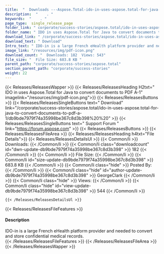 ```yaml
---
title:  "  Downloads ---Aspose.Total-ido-in-uses-aspose.total-for-java-to-convert-documents-to-pdf-a-1 . " 
description:  "    . " 
keywords:  "    . " 
page_type:  single_release_page
folder_link: " corporate/success-stories/aspose.total/ido-in-uses-aspose.total-for-java-to-convert-documents-to-pdf-a-1/"
folder_name: " IDO in uses Aspose.Total for Java to convert documents to PDF A-1"
download_link: " /corporate/success-stories/aspose.total/ido-in-uses-aspose.total-for-java-to-convert-documents-to-pdf-a-1/db9bde7979f74a35998be367c8d3b398"
download_text: " Download"
Intro_text: " IDO-in is a large French eHealth platform provider and needed to convert and sto..."
image_link: "/resources/img/pdf-icon.png"
download_count: "  Downloads: 182  Views: 543"
file_size: "  File Size: 683.8 KB "
parent_path: "corporate/success-stories/aspose.total"
section_parent_path: "corporate/success-stories"
weight: 22 
---
```


{{< Releases/ReleasesWapper >}}
  {{< Releases/ReleasesHeading H2txt=" IDO in uses Aspose.Total for Java to convert documents to PDF A-1" imagelink="/resources/img/pdf-icon.png">}}
  {{< Releases/ReleasesButtons >}}
    {{< Releases/ReleasesSingleButtons text=" Download" link="/corporate/success-stories/aspose.total/ido-in-uses-aspose.total-for-java-to-convert-documents-to-pdf-a-1/db9bde7979f74a35998be367c8d3b398%20%20" >}}
    {{< Releases/ReleasesSingleButtons text=" Support Forum " link="https://forum.aspose.com" >}}
  {{< Releases/ReleasesButtons >}}
  {{< Releases/ReleasesFileArea >}}
    {{< Releases/ReleasesHeading h4txt="File Details">}}
    {{< Releases/ReleasesDetailsUl >}}
            {{< Common/li  >}} Downloads: {{< /Common/li >}} 
      {{< Common/li class="downloadcount" id="dwn-update-db9bde7979f74a35998be367c8d3b398" >}} 182 {{< /Common/li >}} 
      {{< Common/li  >}} File Size: {{< /Common/li >}} 
      {{< Common/li id="size-update-db9bde7979f74a35998be367c8d3b398" >}} 683.8 KB {{< /Common/li >}} 
      {{< Common/li  class="hide" >}} Posted By: {{< /Common/li >}} 
      {{< Common/li class="hide" id="author-update-db9bde7979f74a35998be367c8d3b398" >}} GeorgeClark {{< /Common/li >}} 
      {{< Common/li class="hide"  >}} Views: {{< /Common/li >}} 
      {{< Common/li class="hide" id="view-update-db9bde7979f74a35998be367c8d3b398" >}} 544 {{< /Common/li >}} 

    {{< /Releases/ReleasesDetailsUl >}}

  {{< Releases/ReleasesFileFeatures >}}
      <h4>Description</h4><div class="HTMLDescription">IDO-in is a large French eHealth platform provider and needed to convert and store confidential medical records.</div>
  {{< /Releases/ReleasesFileFeatures >}}
 {{< /Releases/ReleasesFileArea >}}
{{< /Releases/ReleasesWapper >}}


